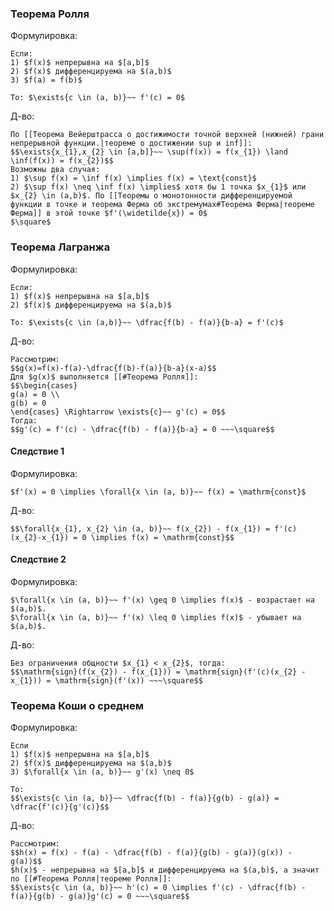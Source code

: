 ### Теорема Ролля
Формулировка:
```spoiler-markdown
Если:
1) $f(x)$ непрерывна на $[a,b]$
2) $f(x)$ дифференцируема на $(a,b)$
3) $f(a) = f(b)$

То: $\exists{c \in (a, b)}~~ f'(c) = 0$
```

Д-во:
```spoiler-markdown
По [[Теорема Вейерштрасса о достижимости точной верхней (нижней) грани непрерывной функции.|теореме о достижении sup и inf]]:
$$\exists{x_{1},x_{2} \in [a,b]}~~ \sup(f(x)) = f(x_{1}) \land \inf(f(x)) = f(x_{2})$$
Возможны два случая:
1) $\sup f(x) = \inf f(x) \implies f(x) = \text{const}$
2) $\sup f(x) \neq \inf f(x) \implies$ хотя бы 1 точка $x_{1}$ или $x_{2} \in (a,b)$. По [[Теоремы о монотонности дифференцируемой функции в точке и теорема Ферма об экстремумах#Теорема Ферма|теореме Ферма]] в этой точке $f'(\widetilde{x}) = 0$
$\square$
```

### Теорема Лагранжа
Формулировка:
```spoiler-markdown
Если:
1) $f(x)$ непрерывна на $[a,b]$
2) $f(x)$ дифференцируема на $(a,b)$

То: $\exists{c \in (a,b)}~~ \dfrac{f(b) - f(a)}{b-a} = f'(c)$
```

Д-во:
```spoiler-markdown
Рассмотрим:
$$g(x)=f(x)-f(a)-\dfrac{f(b)-f(a)}{b-a}(x-a)$$
Для $g(x)$ выполняется [[#Теорема Ролля]]:
$$\begin{cases}
g(a) = 0 \\
g(b) = 0
\end{cases} \Rightarrow \exists{c}~~ g'(c) = 0$$
Тогда:
$$g'(c) = f'(c) - \dfrac{f(b) - f(a)}{b-a} = 0 ~~~\square$$
```

#### Следствие 1
Формулировка:
```spoiler-markdown
$f'(x) = 0 \implies \forall{x \in (a, b)}~~ f(x) = \mathrm{const}$
```

Д-во:
```spoiler-markdown
$$\forall{x_{1}, x_{2} \in (a, b)}~~ f(x_{2}) - f(x_{1}) = f'(c)(x_{2}-x_{1}) = 0 \implies f(x) = \mathrm{const}$$
```

#### Следствие 2
Формулировка:
```spoiler-markdown
$\forall{x \in (a, b)}~~ f'(x) \geq 0 \implies f(x)$ - возрастает на $(a,b)$.
$\forall{x \in (a, b)}~~ f'(x) \leq 0 \implies f(x)$ - убывает на $(a,b)$.
```

Д-во:
```spoiler-markdown
Без ограничения общности $x_{1} < x_{2}$, тогда:
$$\mathrm{sign}(f(x_{2}) - f(x_{1})) = \mathrm{sign}(f'(c)(x_{2} - x_{1})) = \mathrm{sign}(f'(x)) ~~~\square$$
```

### Теорема Коши о среднем
Формулировка:
```spoiler-markdown
Если
1) $f(x)$ непрерывна на $[a,b]$
2) $f(x)$ дифференцируема на $(a,b)$
3) $\forall{x \in (a, b)}~~ g'(x) \neq 0$

То:
$$\exists{c \in (a, b)}~~ \dfrac{f(b) - f(a)}{g(b) - g(a)} = \dfrac{f'(c)}{g'(c)}$$
```

Д-во:
```spoiler-markdown
Рассмотрим:
$$h(x) = f(x) - f(a) - \dfrac{f(b) - f(a)}{g(b) - g(a)}(g(x)) - g(a))$$
$h(x)$ - непрерывна на $[a,b]$ и дифференцируема на $(a,b)$, а значит по [[#Теорема Ролля|теореме Ролля]]:
$$\exists{c \in (a, b)}~~ h'(c) = 0 \implies f'(c) - \dfrac{f(b) - f(a)}{g(b) - g(a)}g'(c) = 0 ~~~\square$$
```

